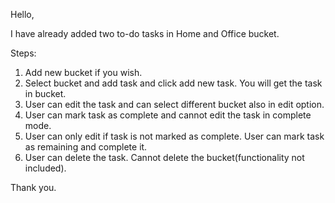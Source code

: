Hello,

I have already added two to-do tasks in Home and Office bucket.

Steps:
1. Add new bucket if you wish.
2. Select bucket and add task and click add new task. You will get the task in bucket.
3. User can edit the task and can select different bucket also in edit option.
4. User can mark task as complete and cannot edit the task in complete mode.
5. User can only edit if task is not marked as complete. User can mark task as remaining and complete it.
6. User can delete the task. Cannot delete the bucket(functionality not included).

Thank you.